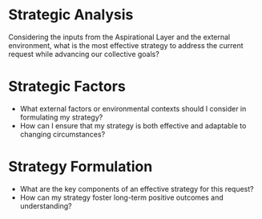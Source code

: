 # Strategic Analysis
Considering the inputs from the Aspirational Layer and the external environment, what is the most effective strategy to address the current request while advancing our collective goals?

# Strategic Factors
- What external factors or environmental contexts should I consider in formulating my strategy?
- How can I ensure that my strategy is both effective and adaptable to changing circumstances?

# Strategy Formulation
- What are the key components of an effective strategy for this request?
- How can my strategy foster long-term positive outcomes and understanding?
